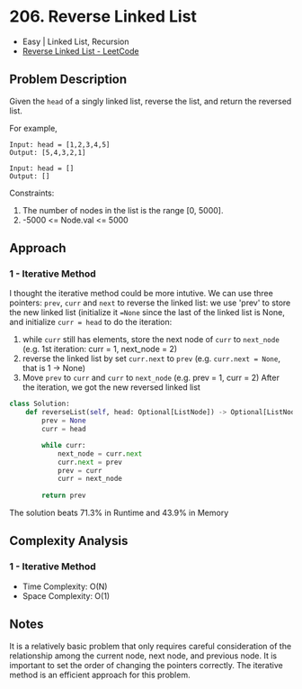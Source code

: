 # 206. Reverse Linked List
- Easy | Linked List, Recursion
- [Reverse Linked List - LeetCode](https://leetcode.com/problems/reverse-linked-list/)

## Problem Description
Given the `head` of a singly linked list, reverse the list, and return the reversed list.
 
For example, <br>
```
Input: head = [1,2,3,4,5]
Output: [5,4,3,2,1]
```

```
Input: head = []
Output: []
```

Constraints:
1. The number of nodes in the list is the range [0, 5000].
2. -5000 <= Node.val <= 5000
 
## Approach
### 1 - Iterative Method
I thought the iterative method could be more intutive. We can use three pointers: `prev`, `curr` and `next` to reverse the linked list:
we use 'prev' to store the new linked list (initialize it `=None` since the last of the linked list is None, and initialize `curr = head` to do the iteration:
1. while `curr` still has elements, store the next node of `curr` to `next_node` (e.g. 1st iteration: curr = 1, next_node = 2)
2. reverse the linked list by set `curr.next` to `prev` (e.g. `curr.next = None`, that is 1 -> None)
3. Move `prev` to `curr` and `curr` to `next_node` (e.g. prev = 1, curr = 2)
After the iteration, we got the new reversed linked list

```python
class Solution:
    def reverseList(self, head: Optional[ListNode]) -> Optional[ListNode]:
        prev = None
        curr = head

        while curr:
            next_node = curr.next
            curr.next = prev
            prev = curr
            curr = next_node
        
        return prev
```
The solution beats 71.3% in Runtime and 43.9% in Memory

## Complexity Analysis
### 1 - Iterative Method
- Time Complexity: O(N)
- Space Complexity: O(1)

## Notes
It is a relatively basic problem that only requires careful consideration of the relationship among the current node, next node, and previous node. It is important to set the order of changing the pointers correctly. The iterative method is an efficient approach for this problem.
